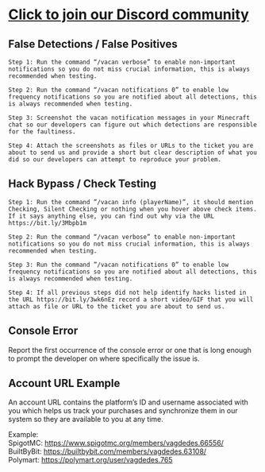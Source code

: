 # <a href="https://www.idealistic.ai/discord/vacan">Click to join our Discord community</a>

## False Detections / False Positives
```
Step 1: Run the command “/vacan verbose” to enable non-important notifications so you do not miss crucial information, this is always recommended when testing.
```
```
Step 2: Run the command “/vacan notifications 0” to enable low frequency notifications so you are notified about all detections, this is always recommended when testing.
```
```
Step 3: Screenshot the vacan notification messages in your Minecraft chat so our developers can figure out which detections are responsible for the faultiness.
```
```
Step 4: Attach the screenshots as files or URLs to the ticket you are about to send us and provide a short but clear description of what you did so our developers can attempt to reproduce your problem.
```

## Hack Bypass / Check Testing
```
Step 1: Run the command ”/vacan info (playerName)”, it should mention Checking, Silent Checking or nothing when you hover above check items. If it says anything else, you can find out why via the URL https://bit.ly/3Mbpb1m
```
```
Step 2: Run the command “/vacan verbose” to enable non-important notifications so you do not miss crucial information, this is always recommended when testing.
```
```
Step 3: Run the command ”/vacan notifications 0” to enable low frequency notifications so you are notified about all detections, this is always recommended when testing.
```
```
Step 4: If all previous steps did not help identify hacks listed in the URL https://bit.ly/3wk6nEz record a short video/GIF that you will attach as file or URL to the ticket you are about to send us.
```

## Console Error
Report the first occurrence of the console error or one that is long enough to prompt the developer on where specifically the issue is.

## Account URL Example
An account URL contains the platform’s ID and username associated with you which helps us track your purchases and synchronize them in our system so they are available to you at any time.<p>
Example:<br>
SpigotMC: https://www.spigotmc.org/members/vagdedes.66556/<br>
BuiltByBit: https://builtbybit.com/members/vagdedes.63108/<br>
Polymart: https://polymart.org/user/vagdedes.765
